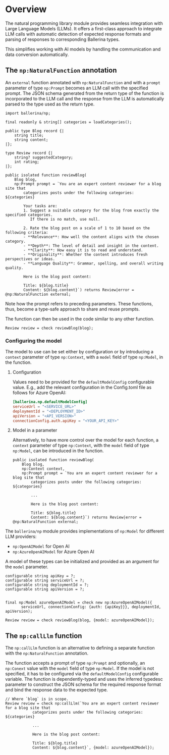 # Overview

The natural programming library module provides seamless integration with Large Language Models (LLMs). It offers a first-class approach to integrate LLM calls with automatic detection of expected response formats and parsing of responses to corresponding Ballerina types.

This simplifies working with AI models by handling the communication and data conversion automatically.

## The `np:NaturalFunction` annotation

An `external` function annotated with `np:NaturalFunction` and with a `prompt` parameter of type `np:Prompt` becomes an LLM call with the specified prompt. The JSON schema generated from the return type of the function is incorporated to the LLM call and the response from the LLM is automatically parsed to the type used as the return type.

```ballerina
import ballerina/np;

final readonly & string[] categories = loadCategories();

public type Blog record {|
    string title;
    string content;
|};

type Review record {|
    string? suggestedCategory;
    int rating;
|};

public isolated function reviewBlog(
    Blog blog,
    np:Prompt prompt = `You are an expert content reviewer for a blog site that 
        categorizes posts under the following categories: ${categories}

        Your tasks are:
        1. Suggest a suitable category for the blog from exactly the specified categories. 
           If there is no match, use null.

        2. Rate the blog post on a scale of 1 to 10 based on the following criteria:
        - **Relevance**: How well the content aligns with the chosen category.
        - **Depth**: The level of detail and insight in the content.
        - **Clarity**: How easy it is to read and understand.
        - **Originality**: Whether the content introduces fresh perspectives or ideas.
        - **Language Quality**: Grammar, spelling, and overall writing quality.

        Here is the blog post content:

        Title: ${blog.title}
        Content: ${blog.content}`) returns Review|error = @np:NaturalFunction external;
```

Note how the prompt refers to preceding parameters. These functions, thus, become a type-safe approach to share and reuse prompts.

The function can then be used in the code similar to any other function.

```ballerina
Review review = check reviewBlog(blog);
```

### Configuring the model

The model to use can be set either by configuration or by introducing a `context` parameter of type `np:Context`, with a `model` field of type `np:Model`, in the function.

1. Configuration

   Values need to be provided for the `defaultModelConfig` configurable value. E.g., add the relevant configuration in the Config.toml file as follows for Azure OpenAI:

    ```toml
    [ballerina.np.defaultModelConfig]
    serviceUrl = "<SERVICE_URL>"
    deploymentId = "<DEPLOYMENT_ID>"
    apiVersion = "<API_VERSION>"
    connectionConfig.auth.apiKey = "<YOUR_API_KEY>"
    ```

2. Model in a parameter

   Alternatively, to have more control over the model for each function, a `context` parameter of type `np:Context`, with the `model` field of type `np:Model`, can be introduced in the function.

    ```ballerina
    public isolated function reviewBlog(
        Blog blog,
        np:Context context,
        np:Prompt prompt = `You are an expert content reviewer for a blog site that 
            categorizes posts under the following categories: ${categories}

            ...

            Here is the blog post content:

            Title: ${blog.title}
            Content: ${blog.content}`) returns Review|error = @np:NaturalFunction external;
    ```


The `ballerina/np` module provides implementations of `np:Model` for different LLM providers:

- `np:OpenAIModel` for Open AI
- `np:AzureOpenAIModel` for Azure Open AI

A model of these types can be initialized and provided as an argument for the `model` parameter.

```ballerina
configurable string apiKey = ?;
configurable string serviceUrl = ?;
configurable string deploymentId = ?;
configurable string apiVersion = ?;


final np:Model azureOpenAIModel = check new np:AzureOpenAIModel({
       serviceUrl, connectionConfig: {auth: {apiKey}}}, deploymentId, apiVersion);

Review review = check reviewBlog(blog, {model: azureOpenAIModel});
```

## The `np:callLlm` function

The `np:callLlm` function is an alternative to defining a separate function with the `np:NaturalFunction` annotation.

The function accepts a prompt of type `np:Prompt` and optionally, an `np:Conext` value with the `model` field of type `np:Model`. If the model is not specified, it has to be configured via the `defaultModelConfig` configurable variable. The function is dependently-typed and uses the inferred typedesc parameter to construct the JSON schema for the required response format and bind the response data to the expected type.

```ballerina
// Where `blog` is in scope.
Review review = check np:callLlm(`You are an expert content reviewer for a blog site that 
            categorizes posts under the following categories: ${categories}

            ...

            Here is the blog post content:

            Title: ${blog.title}
            Content: ${blog.content}`, {model: azureOpenAIModel});
```
